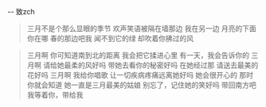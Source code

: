 -- 致zch
> 三月不是个那么显眼的季节
> 欢声笑语被隔在墙那边
> 我在另一边
> 月亮的下面
> 你在哪
> 春的那边吧我
> 闻不到它的绿
> 却吹着你拂过的风

> 三月啊
> 你可知道南到北的距离
> 我会把它揉进心里
> 有一天，我会告诉你的
> 三月啊
> 请给她最柔的风好吗
> 带她去看你的秘密好吗
> 在她经过那
> 请送去最美的花好吗
> 三月啊
> 我给你唱歌
> 让一切疾病疼痛远离她好吗
> 她会很开心的
> 那时你就会知道
> 她一直是三月最美的姑娘
> 别忘了，记住她的笑好吗
> 带回南方吧
> 我等着你，带给我
<!-- ##{"timestamp":1711028674}## -->